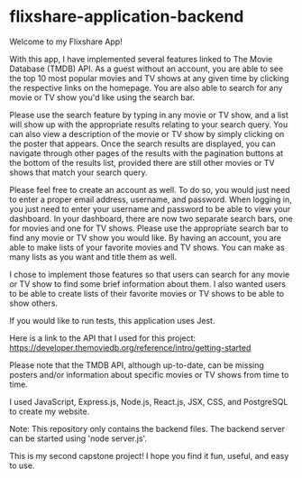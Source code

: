 # flixshare-application-backend
Welcome to my Flixshare App!

With this app, I have implemented several features linked to The Movie Database (TMDB) API. As a guest without an account, you are able to see the top 10 most popular movies and TV shows at any given time by clicking the respective links on the homepage. You are also able to search for any movie or TV show you'd like using the search bar.

Please use the search feature by typing in any movie or TV show, and a list will show up with the appropriate results relating to your search query. You can also view a description of the movie or TV show by simply clicking on the poster that appears. Once the search results are displayed, you can navigate through other pages of the results with the pagination buttons at the bottom of the results list, provided there are still other movies or TV shows that match your search query.

Please feel free to create an account as well. To do so, you would just need to enter a proper email address, username, and password. When logging in, you just need to enter your username and password to be able to view your dashboard. In your dashboard, there are now two separate search bars, one for movies and one for TV shows. Please use the appropriate search bar to find any movie or TV show you would like. By having an account, you are able to make lists of your favorite movies and TV shows. You can make as many lists as you want and title them as well.

I chose to implement those features so that users can search for any movie or TV show to find some brief information about them. I also wanted users to be able to create lists of their favorite movies or TV shows to be able to show others.

If you would like to run tests, this application uses Jest.

Here is a link to the API that I used for this project: https://developer.themoviedb.org/reference/intro/getting-started

Please note that the TMDB API, although up-to-date, can be missing posters and/or information about specific movies or TV shows from time to time.

I used JavaScript, Express.js, Node.js, React.js, JSX, CSS, and PostgreSQL to create my website.

Note: This repository only contains the backend files. The backend server can be started using 'node server.js'.

This is my second capstone project! I hope you find it fun, useful, and easy to use.
